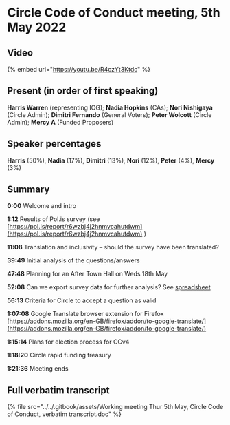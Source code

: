 # Circle Code of Conduct meeting, 5th May 2022

## Video&#x20;

{% embed url="https://youtu.be/R4czYt3Ktdc" %}

## Present (in order of first speaking)

**Harris Warren** (representing IOG); **Nadia Hopkins** (CAs); **Nori Nishigaya** (Circle Admin); **Dimitri Fernando** (General Voters); **Peter Wolcott** (Circle Admin); **Mercy A** (Funded Proposers)

## Speaker percentages

**Harris** (50%), **Nadia** (17%), **Dimitri** (13%), **Nori** (12%), **Peter** (4%), **Mercy** (3%)

## Summary

**0:00** Welcome and intro

**1:12** Results of Pol.is survey  (see [https://pol.is/report/r6wzbj4j2hnmvcahutdwm](https://pol.is/report/r6wzbj4j2hnmvcahutdwm) )

**11:08**  Translation and inclusivity – should the survey have been translated?

**39:49** Initial analysis of the questions/answers

**47:48** Planning for an After Town Hall on Weds 18th May

**52:08**  Can we export survey data for further analysis? See [spreadsheet ](https://docs.google.com/spreadsheets/d/1GjVhm68Mwil1dF-Tp6X464\_dS2EsPPiaCL6HQD\_p5N4/edit#gid=2048058297)

**56:13**  Criteria for Circle to accept a question as valid

**1:07:08**  Google Translate browser extension for Firefox [https://addons.mozilla.org/en-GB/firefox/addon/to-google-translate/](https://addons.mozilla.org/en-GB/firefox/addon/to-google-translate/)

**1:15:14**  Plans for election process for CCv4

**1:18:20**  Circle rapid funding treasury

**1:21:36** Meeting ends

## Full verbatim transcript

{% file src="../../.gitbook/assets/Working meeting  Thur 5th May, Circle Code of Conduct, verbatim transcript.doc" %}

